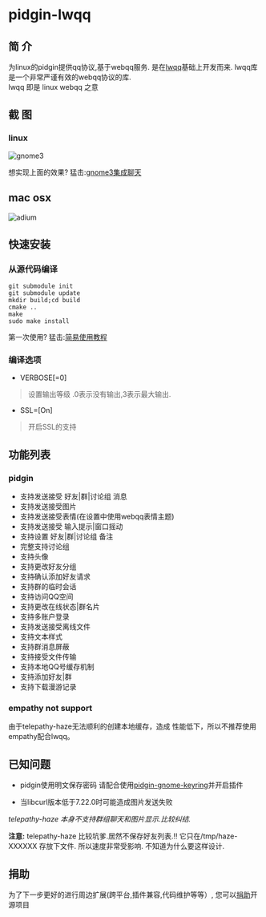 pidgin-lwqq
===========

简  介
-----
为linux的pidgin提供qq协议,基于webqq服务.
是在[lwqq](https://github.com/mathslinux/lwqq)基础上开发而来.
lwqq库是一个非常严谨有效的webqq协议的库.  
lwqq 即是 linux webqq 之意

截  图
------

### linux ###

![gnome3](http://i.imgur.com/8kuEPHI.png)

想实现上面的效果? 猛击:[gnome3集成聊天](https://github.com/xiehuc/pidgin-lwqq/wiki/gnome3-support)

## mac osx ###

![adium](http://i.imgur.com/y4vweAL.png)

快速安装
--------

### 从源代码编译

    git submodule init
    git submodule update
    mkdir build;cd build
    cmake ..
    make
    sudo make install

第一次使用? 猛击:[简易使用教程](https://github.com/xiehuc/pidgin-lwqq/wiki/simple-user-guide)

### 编译选项

- VERBOSE[=0]
> 设置输出等级 .0表示没有输出,3表示最大输出.

- SSL=[On]
> 开启SSL的支持

功能列表
--------

### pidgin

* 支持发送接受 好友|群|讨论组 消息
* 支持发送接受图片
* 支持发送接受表情(在设置中使用webqq表情主题)
* 支持发送接受 输入提示|窗口摇动
* 支持设置 好友|群|讨论组 备注
* 完整支持讨论组
* 支持头像
* 支持更改好友分组
* 支持确认添加好友请求
* 支持群的临时会话
* 支持访问QQ空间
* 支持更改在线状态|群名片
* 支持多账户登录
* 支持发送接受离线文件
* 支持文本样式
* 支持群消息屏蔽
* 支持接受文件传输
* 支持本地QQ号缓存机制
* 支持添加好友|群
* 支持下载漫游记录

### empathy not support ###

由于telepathy-haze无法顺利的创建本地缓存，造成
性能低下，所以不推荐使用empathy配合lwqq。


已知问题
--------

* pidgin使用明文保存密码
    请配合使用[pidgin-gnome-keyring](https://code.google.com/p/pidgin-gnome-keyring/)并开启插件

* 当libcurl版本低于7.22.0时可能造成图片发送失败

*telepathy-haze 本身不支持群组聊天和图片显示.比较纠结.*

**注意:**
telepathy-haze 比较坑爹.居然不保存好友列表.!!
它只在/tmp/haze-XXXXXX 存放下文件.
所以速度非常受影响.
不知道为什么要这样设计.

捐助
----

为了下一步更好的进行周边扩展(跨平台,插件兼容,代码维护等等）,
您可以[捐助](https://me.alipay.com/xiehuc)开源项目
